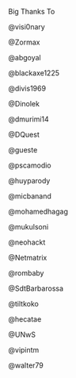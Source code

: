 Big Thanks To

@visi0nary 

@Zormax 

@abgoyal  

@blackaxe1225   

@divis1969  

@Dinolek 

@dmurimi14  

@DQuest  

@gueste  

@pscamodio  

@huyparody  

@micbanand  

@mohamedhagag  

@mukulsoni 

@neohackt  

@Netmatrix  

@rombaby  

@SdtBarbarossa  

@tiltkoko  

@hecatae 

@UNwS 

@vipintm 

@walter79

